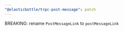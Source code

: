 ```yaml
---
"@elasticbottle/trpc-post-message": patch
---
```


BREAKING: rename `PostMessageLink` to `postMessageLink`
